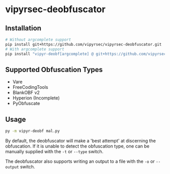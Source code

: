 # vipyrsec-deobfuscator

## Installation

```bash
# Without argcomplete support
pip install git+https://github.com/vipyrsec/vipyrsec-deobfuscator.git
# With argcomplete support
pip install "vipyr-deobf[argcomplete] @ git+https://github.com/vipyrsec/vipyrsec-deobfuscator.git"
```

## Supported Obfuscation Types

- Vare
- FreeCodingTools
- BlankOBF v2
- Hyperion (Incomplete)
- PyObfuscate

## Usage

```bash
py -m vipyr-deobf mal.py
```

By default, the deobfuscator will make a 'best attempt' at discerning the obfuscation. If it is unable to detect the obfuscation type,
one can be manually supplied with the `-t` or `--type` switch.

The deobfuscator also supports writing an output to a file with the `-o` or `--output` switch.

